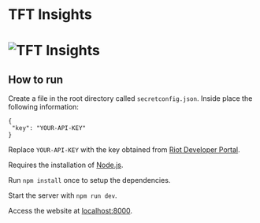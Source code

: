 # TFT Insights

# ![TFT Insights](https://i.imgur.com/rayOXVk.png)

## How to run

Create a file in the root directory called `secretconfig.json`.
Inside place the following information:
```
{
 "key": "YOUR-API-KEY"
}
```
Replace `YOUR-API-KEY` with the key obtained from [Riot Developer Portal](https://developer.riotgames.com/).

Requires the installation of [Node.js](https://nodejs.org/en/).

Run `npm install` once to setup the dependencies.

Start the server with `npm run dev`.

Access the website at [localhost:8000](http://localhost:8000).
